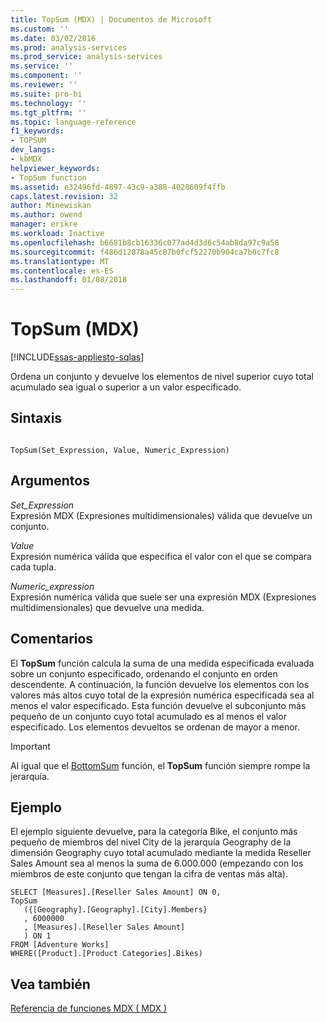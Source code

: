 ```yaml
---
title: TopSum (MDX) | Documentos de Microsoft
ms.custom: ''
ms.date: 03/02/2016
ms.prod: analysis-services
ms.prod_service: analysis-services
ms.service: ''
ms.component: ''
ms.reviewer: ''
ms.suite: pro-bi
ms.technology: ''
ms.tgt_pltfrm: ''
ms.topic: language-reference
f1_keywords:
- TOPSUM
dev_langs:
- kbMDX
helpviewer_keywords:
- TopSum function
ms.assetid: e32496fd-4897-43c9-a388-4028609f4ffb
caps.latest.revision: 32
author: Minewiskan
ms.author: owend
manager: erikre
ms.workload: Inactive
ms.openlocfilehash: b6681b8cb16336c077ad4d3d6c54ab8da97c9a58
ms.sourcegitcommit: f486d12078a45c87b0fcf52270b904ca7b0c7fc8
ms.translationtype: MT
ms.contentlocale: es-ES
ms.lasthandoff: 01/08/2018
---
```

# <a name="topsum-mdx"></a>TopSum (MDX)
[!INCLUDE[ssas-appliesto-sqlas](../includes/ssas-appliesto-sqlas.md)]

  Ordena un conjunto y devuelve los elementos de nivel superior cuyo total acumulado sea igual o superior a un valor especificado.  
  
## <a name="syntax"></a>Sintaxis  
  
```  
  
TopSum(Set_Expression, Value, Numeric_Expression)   
```  
  
## <a name="arguments"></a>Argumentos  
 *Set_Expression*  
 Expresión MDX (Expresiones multidimensionales) válida que devuelve un conjunto.  
  
 *Value*  
 Expresión numérica válida que especifica el valor con el que se compara cada tupla.  
  
 *Numeric_expression*  
 Expresión numérica válida que suele ser una expresión MDX (Expresiones multidimensionales) que devuelve una medida.  
  
## <a name="remarks"></a>Comentarios  
 El **TopSum** función calcula la suma de una medida especificada evaluada sobre un conjunto especificado, ordenando el conjunto en orden descendente. A continuación, la función devuelve los elementos con los valores más altos cuyo total de la expresión numérica especificada sea al menos el valor especificado. Esta función devuelve el subconjunto más pequeño de un conjunto cuyo total acumulado es al menos el valor especificado. Los elementos devueltos se ordenan de mayor a menor.  
  
> [!IMPORTANT]  
>  Al igual que el [BottomSum](../mdx/bottomsum-mdx.md) función, el **TopSum** función siempre rompe la jerarquía.  
  
## <a name="example"></a>Ejemplo  
 El ejemplo siguiente devuelve, para la categoría Bike, el conjunto más pequeño de miembros del nivel City de la jerarquía Geography de la dimensión Geography cuyo total acumulado mediante la medida Reseller Sales Amount sea al menos la suma de 6.000.000 (empezando con los miembros de este conjunto que tengan la cifra de ventas más alta).  
  
```  
SELECT [Measures].[Reseller Sales Amount] ON 0,  
TopSum  
   ({[Geography].[Geography].[City].Members}  
   , 6000000  
   , [Measures].[Reseller Sales Amount]  
   ) ON 1  
FROM [Adventure Works]  
WHERE([Product].[Product Categories].Bikes)  
```  
  
## <a name="see-also"></a>Vea también  
 [Referencia de funciones MDX &#40; MDX &#41;](../mdx/mdx-function-reference-mdx.md)  
  
  
